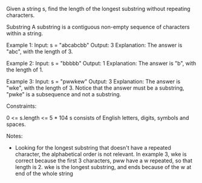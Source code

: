 Given a string s, find the length of the longest substring without repeating characters.

Substring
A substring is a contiguous non-empty sequence of characters within a string.

Example 1:
Input: s = "abcabcbb"
Output: 3
Explanation: The answer is "abc", with the length of 3.

Example 2:
Input: s = "bbbbb"
Output: 1
Explanation: The answer is "b", with the length of 1.

Example 3:
Input: s = "pwwkew"
Output: 3
Explanation: The answer is "wke", with the length of 3.
Notice that the answer must be a substring, "pwke" is a subsequence and not a substring.
 

Constraints:

0 <= s.length <= 5 * 104
s consists of English letters, digits, symbols and spaces.

Notes:
- Looking for the longest substring that doesn't have a repeated character, the alphabetical 
order is not relevant. In example 3, wke is correct because the first 3 characters, pww have
a w repeated, so that length is 2. wke is the longest substring, and ends because of the w at 
end of the whole string